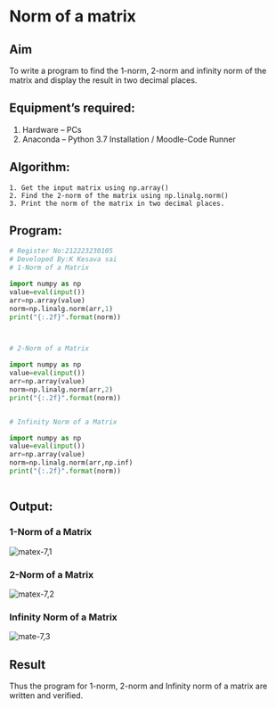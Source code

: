 # Norm of a matrix
## Aim
To write a program to find the 1-norm, 2-norm and infinity norm of the matrix and display the result in two decimal places.
## Equipment’s required:
1.	Hardware – PCs
2.	Anaconda – Python 3.7 Installation / Moodle-Code Runner
## Algorithm:
	1. Get the input matrix using np.array()   
    2. Find the 2-norm of the matrix using np.linalg.norm()
	3. Print the norm of the matrix in two decimal places.
## Program:
```Python
# Register No:212223230105
# Developed By:K Kesava sai
# 1-Norm of a Matrix

import numpy as np
value=eval(input())
arr=np.array(value)
norm=np.linalg.norm(arr,1)
print("{:.2f}".format(norm))



# 2-Norm of a Matrix

import numpy as np
value=eval(input())
arr=np.array(value)
norm=np.linalg.norm(arr,2)
print("{:.2f}".format(norm))


# Infinity Norm of a Matrix

import numpy as np
value=eval(input())
arr=np.array(value)
norm=np.linalg.norm(arr,np.inf)
print("{:.2f}".format(norm))



```
## Output:
### 1-Norm of a Matrix
![matex-7,1](https://github.com/Kesavasai20/Norm-of-a-matrix/assets/138849303/180ed846-5387-4695-a955-e92026ec989d)


### 2-Norm of a Matrix

![matex-7,2](https://github.com/Kesavasai20/Norm-of-a-matrix/assets/138849303/e2501b8c-ea55-4e05-b4f4-8e84d010a1ae)

### Infinity Norm of a Matrix

![mate-7,3](https://github.com/Kesavasai20/Norm-of-a-matrix/assets/138849303/a703327e-d9b5-4ddc-9fcb-0d59cbe03886)

## Result
Thus the program for 1-norm, 2-norm and Infinity norm of a matrix are written and verified.
